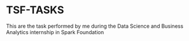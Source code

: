 # TSF-TASKS 
This are the task performed by me during the Data Science and Business Analytics internship in Spark Foundation 
